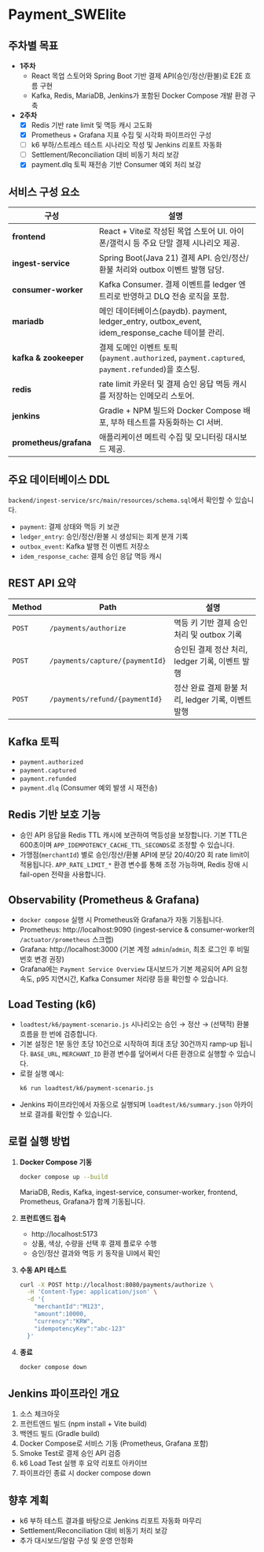 ﻿# Payment_SWElite

## 주차별 목표
- **1주차**
  - React 목업 스토어와 Spring Boot 기반 결제 API(승인/정산/환불)로 E2E 흐름 구현
  - Kafka, Redis, MariaDB, Jenkins가 포함된 Docker Compose 개발 환경 구축
- **2주차**
  - [x] Redis 기반 rate limit 및 멱등 캐시 고도화
  - [x] Prometheus + Grafana 지표 수집 및 시각화 파이프라인 구성
  - [ ] k6 부하/스트레스 테스트 시나리오 작성 및 Jenkins 리포트 자동화
  - [ ] Settlement/Reconciliation 대비 비동기 처리 보강
  - [x] payment.dlq 토픽 재전송 기반 Consumer 예외 처리 보강

## 서비스 구성 요소
| 구성 | 설명 |
| --- | --- |
| **frontend** | React + Vite로 작성된 목업 스토어 UI. 아이폰/갤럭시 등 주요 단말 결제 시나리오 제공. |
| **ingest-service** | Spring Boot(Java 21) 결제 API. 승인/정산/환불 처리와 outbox 이벤트 발행 담당. |
| **consumer-worker** | Kafka Consumer. 결제 이벤트를 ledger 엔트리로 반영하고 DLQ 전송 로직을 포함. |
| **mariadb** | 메인 데이터베이스(paydb). payment, ledger_entry, outbox_event, idem_response_cache 테이블 관리. |
| **kafka & zookeeper** | 결제 도메인 이벤트 토픽(`payment.authorized`, `payment.captured`, `payment.refunded`)을 호스팅. |
| **redis** | rate limit 카운터 및 결제 승인 응답 멱등 캐시를 저장하는 인메모리 스토어. |
| **jenkins** | Gradle + NPM 빌드와 Docker Compose 배포, 부하 테스트를 자동화하는 CI 서버. |
| **prometheus/grafana** | 애플리케이션 메트릭 수집 및 모니터링 대시보드 제공. |

## 주요 데이터베이스 DDL
`backend/ingest-service/src/main/resources/schema.sql`에서 확인할 수 있습니다.
- `payment`: 결제 상태와 멱등 키 보관
- `ledger_entry`: 승인/정산/환불 시 생성되는 회계 분개 기록
- `outbox_event`: Kafka 발행 전 이벤트 저장소
- `idem_response_cache`: 결제 승인 응답 멱등 캐시

## REST API 요약
| Method | Path | 설명 |
| --- | --- | --- |
| `POST` | `/payments/authorize` | 멱등 키 기반 결제 승인 처리 및 outbox 기록 |
| `POST` | `/payments/capture/{paymentId}` | 승인된 결제 정산 처리, ledger 기록, 이벤트 발행 |
| `POST` | `/payments/refund/{paymentId}` | 정산 완료 결제 환불 처리, ledger 기록, 이벤트 발행 |

## Kafka 토픽
- `payment.authorized`
- `payment.captured`
- `payment.refunded`
- `payment.dlq` (Consumer 예외 발생 시 재전송)

## Redis 기반 보호 기능
- 승인 API 응답을 Redis TTL 캐시에 보관하여 멱등성을 보장합니다. 기본 TTL은 600초이며 `APP_IDEMPOTENCY_CACHE_TTL_SECONDS`로 조정할 수 있습니다.
- 가맹점(`merchantId`) 별로 승인/정산/환불 API에 분당 20/40/20 회 rate limit이 적용됩니다. `APP_RATE_LIMIT_*` 환경 변수를 통해 조정 가능하며, Redis 장애 시 fail-open 전략을 사용합니다.

## Observability (Prometheus & Grafana)
- `docker compose` 실행 시 Prometheus와 Grafana가 자동 기동됩니다.
- Prometheus: http://localhost:9090 (ingest-service & consumer-worker의 `/actuator/prometheus` 스크랩)
- Grafana: http://localhost:3000 (기본 계정 `admin`/`admin`, 최초 로그인 후 비밀번호 변경 권장)
- Grafana에는 `Payment Service Overview` 대시보드가 기본 제공되어 API 요청 속도, p95 지연시간, Kafka Consumer 처리량 등을 확인할 수 있습니다.

## Load Testing (k6)
- `loadtest/k6/payment-scenario.js` 시나리오는 승인 → 정산 → (선택적) 환불 흐름을 한 번에 검증합니다.
- 기본 설정은 1분 동안 초당 10건으로 시작하여 최대 초당 30건까지 ramp-up 됩니다. `BASE_URL`, `MERCHANT_ID` 환경 변수를 덮어써서 다른 환경으로 실행할 수 있습니다.
- 로컬 실행 예시:
  ```bash
  k6 run loadtest/k6/payment-scenario.js
  ```
- Jenkins 파이프라인에서 자동으로 실행되며 `loadtest/k6/summary.json` 아카이브로 결과를 확인할 수 있습니다.

## 로컬 실행 방법
1. **Docker Compose 기동**
   ```bash
   docker compose up --build
   ```
   MariaDB, Redis, Kafka, ingest-service, consumer-worker, frontend, Prometheus, Grafana가 함께 기동됩니다.

2. **프런트엔드 접속**
   - http://localhost:5173
   - 상품, 색상, 수량을 선택 후 결제 플로우 수행
   - 승인/정산 결과와 멱등 키 동작을 UI에서 확인

3. **수동 API 테스트**
   ```bash
   curl -X POST http://localhost:8080/payments/authorize \
     -H 'Content-Type: application/json' \
     -d '{
       "merchantId":"M123",
       "amount":10000,
       "currency":"KRW",
       "idempotencyKey":"abc-123"
     }'
   ```

4. **종료**
   ```bash
   docker compose down
   ```

## Jenkins 파이프라인 개요
1. 소스 체크아웃
2. 프런트엔드 빌드 (npm install + Vite build)
3. 백엔드 빌드 (Gradle build)
4. Docker Compose로 서비스 기동 (Prometheus, Grafana 포함)
5. Smoke Test로 결제 승인 API 검증
6. k6 Load Test 실행 후 요약 리포트 아카이브
7. 파이프라인 종료 시 docker compose down

## 향후 계획
- k6 부하 테스트 결과를 바탕으로 Jenkins 리포트 자동화 마무리
- Settlement/Reconciliation 대비 비동기 처리 보강
- 추가 대시보드/알람 구성 및 운영 안정화
